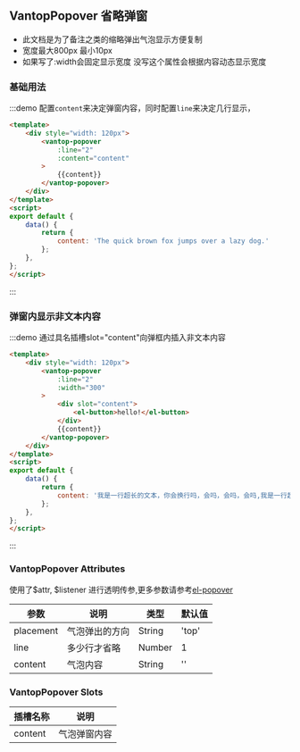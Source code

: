 ## VantopPopover 省略弹窗

- 此文档是为了备注之类的缩略弹出气泡显示方便复制
- 宽度最大800px 最小10px
- 如果写了:width会固定显示宽度   没写这个属性会根据内容动态显示宽度


### 基础用法
:::demo 配置`content`来决定弹窗内容，同时配置`line`来决定几行显示，

```html
<template>
    <div style="width: 120px">
        <vantop-popover
            :line="2"
            :content="content"
        >
            {{content}}
        </vantop-popover>
    </div>
</template>
<script>
export default {
    data() {
        return {
            content: 'The quick brown fox jumps over a lazy dog.'
        };
    },
};
</script>
```
:::

### 弹窗内显示非文本内容
:::demo 通过具名插槽slot="content"向弹框内插入非文本内容

```html
<template>
    <div style="width: 120px">
        <vantop-popover
            :line="2"
            :width="300"
        >
            <div slot="content">
                <el-button>hello!</el-button>
            </div>
            {{content}}
        </vantop-popover>
    </div>
</template>
<script>
export default {
    data() {
        return {
            content: '我是一行超长的文本，你会换行吗，会吗，会吗，会吗,我是一行超长的文本，你会换行吗，会吗，会吗，会吗我是一行超长的文本，你会换行吗，会吗，会吗，会吗我是一行超长的文本，你会换行吗，会吗，会吗，会吗我是一行超长的文本，你会换行吗，会吗，会吗，会吗我是一行超长的文本，你会换行吗，会吗，会吗，会吗我是一行超长的文本，你会换行吗，会吗，会吗，会吗我是一行超长的文本，你会换行吗，会吗，会吗，会吗我是一行超长的文本，你会换行吗，会吗，会吗，会吗我是一行超长的文本，你会换行吗，会吗，会吗，会吗'
        };
    },
};
</script>
```
:::

### VantopPopover Attributes
使用了$attr, $listener 进行透明传参,更多参数请参考[el-popover](https://element.eleme.cn/#/zh-CN/component/popover#events)

| 参数 | 说明 | 类型 | 默认值 |
| -------- | ----------- |------ | ---- |
| placement | 气泡弹出的方向 |String | 'top' |
| line      | 多少行才省略   |Number | 1 |
| content      | 气泡内容   |String | '' |


### VantopPopover Slots

| 插槽名称 | 说明               |
| -------- | ------------------ |
| content  | 气泡弹窗内容 |